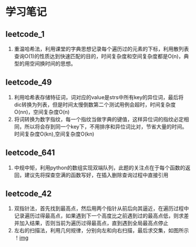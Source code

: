 # 学习笔记
## leetcode_1
1. 重温哈希法，利用课堂的字典思想记录每个遍历过的元素的下标，利用散列表查询O(1)的性质达到快速匹配的目的，时间复杂度和空间复杂度都是O(n)，典型的用空间换时间的思想。

## leetcode_49
1. 利用哈希表存储特征词，词对应的value是strs中所有key的异位词，最后将dic转换为列表，但是时间太慢倒数第二个测试用例会超时，时间复杂度O(nn)，空间复杂度O(n)
2. 将词转换为数字指纹，每一个指纹当做字典的键值，这样异位词的指纹必定相同，所以将会存到同一个key下，不用排序和异位词比对，节省大量的时间。时间复杂度O(kn),空间复杂度O(kn)

## leetcode_641
1. 中规中矩，利用python的数组实现双端队列，此题的关注点在于每个函数的返回，建议先将探查空满的函数写好，在插入删除查询过程中直接引用

## leetcode_42
1. 双指针法，首先找到最高点，然后用两个指针从前后向其逼近，在遍历过程中记录遍历过得最高点，如果遇到下一个高度比之前遇到过的最高点低，则求差并加入结果，否则当前为遍历过得最高点，直到遇到全局最高点停止
2. 左右的扫描法，利用几何规律，分别向左和向右扫描，最后求交集，如图所示
！[img](https://github.com/jasonlbx13/7days_algorithm/blob/master/homework_0216/pic/3.jpg)